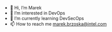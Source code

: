 - 👋 Hi, I’m Marek
- 👀 I’m interested in DevOps
- 🌱 I’m currently learning DevSecOps
- 📫 How to reach me marek.brzoska@intel.com

<!---
mbrzosk/mbrzosk is a ✨ special ✨ repository because its `README.md` (this file) appears on your GitHub profile.
You can click the Preview link to take a look at your changes.
--->
